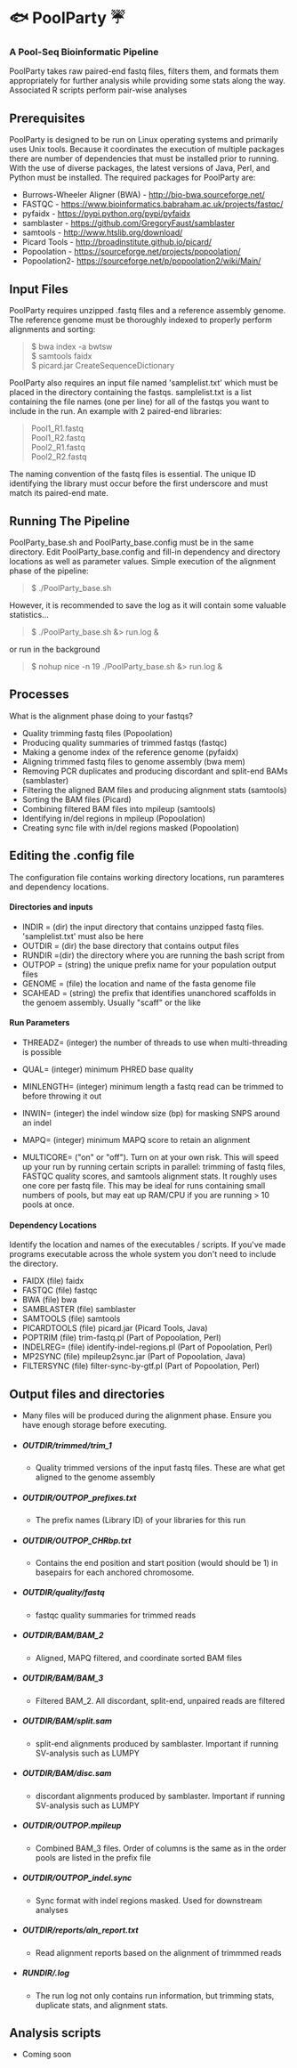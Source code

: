# :fish: PoolParty :umbrella:

### A Pool-Seq Bioinformatic Pipeline

PoolParty takes raw paired-end fastq files, filters them, and formats them appropriately for further analysis while providing some stats along the way. Associated R scripts perform pair-wise analyses

## Prerequisites

PoolParty is designed to be run on Linux operating systems and primarily uses Unix tools. Because it coordinates the execution of multiple packages there are number of dependencies that must be installed prior to running. With the use of diverse packages, the latest versions of Java, Perl, and Python must be installed. The required packages for PoolParty are:

- Burrows-Wheeler Aligner (BWA) - http://bio-bwa.sourceforge.net/  
- FASTQC - https://www.bioinformatics.babraham.ac.uk/projects/fastqc/  
- pyfaidx - https://pypi.python.org/pypi/pyfaidx  
- samblaster - https://github.com/GregoryFaust/samblaster  
- samtools - http://www.htslib.org/download/  
- Picard Tools - http://broadinstitute.github.io/picard/  
- Popoolation - https://sourceforge.net/projects/popoolation/  
- Popoolation2- https://sourceforge.net/p/popoolation2/wiki/Main/  

## Input Files

PoolParty requires unzipped .fastq files and a reference assembly genome. The reference genome must be thoroughly indexed to properly perform alignments and sorting:

> $ bwa index -a bwtsw  
> $ samtools faidx  
> $ picard.jar CreateSequenceDictionary  

PoolParty also requires an input file named 'samplelist.txt' which must be placed in the directory containing the fastqs. samplelist.txt is a list containing the file names (one per line) for all of the fastqs you want to include in the run. An example with 2 paired-end libraries:

>Pool1_R1.fastq  
>Pool1_R2.fastq  
>Pool2_R1.fastq  
>Pool2_R2.fastq  

The naming convention of the fastq files is essential. The unique ID identifying the library must occur before the first underscore and must match its paired-end mate. 

## Running The Pipeline 

PoolParty_base.sh and PoolParty_base.config must be in the same directory. Edit PoolParty_base.config and fill-in dependency and directory locations as well as parameter values. Simple execution of the alignment phase of the pipeline:

> $ ./PoolParty_base.sh

However, it is recommended to save the log as it will contain some valuable statistics...

> $ ./PoolParty_base.sh &> run.log &

or run in the background 

> $ nohup nice -n 19 ./PoolParty_base.sh &> run.log &

## Processes

What is the alignment phase doing to your fastqs? 

- Quality trimming fastq files (Popoolation)  
- Producing quality summaries of trimmed fastqs (fastqc)  
- Making a genome index of the reference genome (pyfaidx)  
- Aligning trimmed fastq files to genome assembly (bwa mem)  
- Removing PCR duplicates and producing discordant and split-end BAMs (samblaster)  
- Filtering the aligned BAM files and producing alignment stats (samtools)  
- Sorting the BAM files (Picard)  
- Combining filtered BAM files into mpileup (samtools)  
- Identifying in/del regions in mpileup (Popoolation)  
- Creating sync file with in/del regions masked (Popoolation)  

## Editing the .config file

The configuration file contains working directory locations, run paramteres and dependency locations.

#### Directories and inputs

- INDIR = (dir) the input directory that contains unzipped fastq files. 'samplelist.txt' must also be here  
- OUTDIR = (dir) the base directory that contains output files  
- RUNDIR =(dir) the directory where you are running the bash script from  
- OUTPOP = (string) the unique prefix name for your population output files  
- GENOME = (file) the location and name of the fasta genome file
- SCAHEAD = (string) the prefix that identifies unanchored scaffolds in the genoem assembly. Usually "scaff" or the like  

#### Run Parameters

- THREADZ= (integer) the number of threads to use when multi-threading is possible  
- QUAL= (integer) minimum PHRED base quality  
- MINLENGTH= (integer) minimum length a fastq read can be trimmed to before throwing it out  
- INWIN= (integer) the indel window size (bp) for masking SNPS around an indel  
- MAPQ= (integer) minimum MAPQ score to retain an alignment  

- MULTICORE= ("on" or "off"). Turn on at your own risk. This will speed up your run by running certain scripts in parallel:
   trimming of fastq files, FASTQC quality scores, and samtools alignment stats. It roughly uses one core per fastq file. This may be      ideal for runs containing small numbers of pools, but may eat up RAM/CPU if you are running > 10 pools at once.  
   
#### Dependency Locations
Identify the location and names of the executables / scripts.  If you've made programs executable across the whole system you don't need to include the directory.

- FAIDX (file) faidx  
- FASTQC (file) fastqc  
- BWA (file) bwa  
- SAMBLASTER (file) samblaster  
- SAMTOOLS (file) samtools  
- PICARDTOOLS (file) picard.jar (Picard Tools, Java)  
- POPTRIM (file) trim-fastq.pl (Part of Popoolation, Perl)  
- INDELREG= (file) identify-indel-regions.pl (Part of Popoolation, Perl)  
- MP2SYNC (file) mpileup2sync.jar (Part of Popoolation, Java)  
- FILTERSYNC (file) filter-sync-by-gtf.pl (Part of Popoolation, Perl)  

## Output files and directories
- Many files will be produced during the alignment phase. Ensure you have enough storage before executing.

- ##### OUTDIR/trimmed/trim_1  
  - Quality trimmed versions of the input fastq files. These are what get aligned to the genome assembly 

- ##### OUTDIR/OUTPOP_prefixes.txt  
  - The prefix names (Library ID) of your libraries for this run 

- ##### OUTDIR/OUTPOP_CHRbp.txt  
  - Contains the end position and start position (would should be 1) in basepairs for each anchored chromosome.

- ##### OUTDIR/quality/fastq  
  - fastqc quality summaries for trimmed reads  

- ##### OUTDIR/BAM/BAM_2  
  - Aligned, MAPQ filtered, and coordinate sorted BAM files  

- ##### OUTDIR/BAM/BAM_3  
  - Filtered BAM_2. All discordant, split-end, unpaired reads are filtered   

- ##### OUTDIR/BAM/split.sam  
  - split-end alignments produced by samblaster. Important if running SV-analysis such as LUMPY

- ##### OUTDIR/BAM/disc.sam  
  - discordant alignments produced by samblaster. Important if running SV-analysis such as LUMPY  

- ##### OUTDIR/OUTPOP.mpileup  
  - Combined BAM_3 files. Order of columns is the same as in the order pools are listed in the prefix file  

- ##### OUTDIR/OUTPOP_indel.sync  
  - Sync format with indel regions masked. Used for downstream analyses  

- ##### OUTDIR/reports/aln_report.txt
  - Read alignment reports based on the alignment of trimmmed reads
  
- ##### RUNDIR/.log
  - The run log not only contains run information, but trimming stats, duplicate stats, and alignment stats.
    
 ## Analysis scripts

- Coming soon
